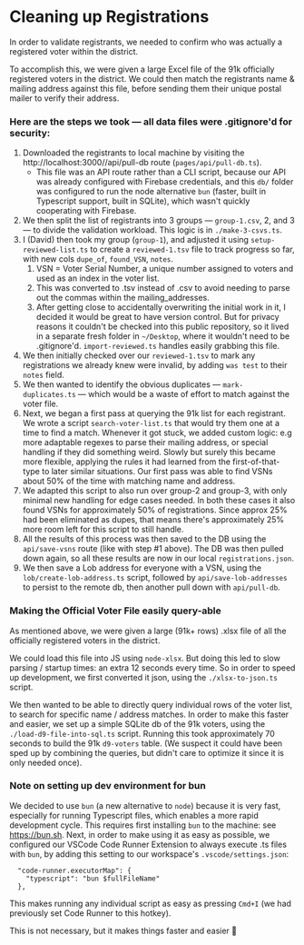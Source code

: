 # Cleaning up Registrations

In order to validate registrants, we needed to confirm who was actually a registered voter within the district.

To accomplish this, we were given a large Excel file of the 91k officially registered voters in the district.
We could then match the registrants name & mailing address against this file, before sending them their unique postal mailer to verify their address.

### Here are the steps we took — all data files were .gitignore'd for security:

1. Downloaded the registrants to local machine by visiting the http://localhost:3000//api/pull-db route (`pages/api/pull-db.ts`).
   - This file was an API route rather than a CLI script, because our API was already configured with Firebase credentials, and this `db/` folder was configured to run the node alternative `bun` (faster, built in Typescript support, built in SQLite), which wasn't quickly cooperating with Firebase.
2. We then split the list of registrants into 3 groups — `group-1.csv`, 2, and 3 — to divide the validation workload. This logic is in `./make-3-csvs.ts`.
3. I (David) then took my group (`group-1`), and adjusted it using `setup-reviewed-list.ts` to create a `reviewed-1.tsv` file to track progress so far, with new cols `dupe_of`, `found_VSN`, `notes`.
   1. VSN = Voter Serial Number, a unique number assigned to voters and used as an index in the voter list.
   2. This was converted to .tsv instead of .csv to avoid needing to parse out the commas within the mailing_addresses.
   3. After getting close to accidentally overwriting the initial work in it, I decided it would be great to have version control. But for privacy reasons it couldn't be checked into this public repository, so it lived in a separate fresh folder in `~/Desktop`, where it wouldn't need to be .gitignore'd. `import-reviewed.ts` handles easily grabbing this file.
4. We then initially checked over our `reviewed-1.tsv` to mark any registrations we already knew were invalid, by adding `was test` to their `notes` field.
5. We then wanted to identify the obvious duplicates — `mark-duplicates.ts` — which would be a waste of effort to match against the voter file.
6. Next, we began a first pass at querying the 91k list for each registrant. We wrote a script `search-voter-list.ts` that would try them one at a time to find a match. Whenever it got stuck, we added custom logic: e.g more adaptable regexes to parse their mailing address, or special handling if they did something weird. Slowly but surely this became more flexible, applying the rules it had learned from the first-of-that-type to later similar situations. Our first pass was able to find VSNs about 50% of the time with matching name and address.
7. We adapted this script to also run over group-2 and group-3, with only minimal new handling for edge cases needed. In both these cases it also found VSNs for approximately 50% of registrations. Since approx 25% had been eliminated as dupes, that means there's approximately 25% more room left for this script to still handle.
8. All the results of this process was then saved to the DB using the `api/save-vsns` route (like with step #1 above). The DB was then pulled down again, so all these results are now in our local `registrations.json`.
9. We then save a Lob address for everyone with a VSN, using the `lob/create-lob-address.ts` script, followed by `api/save-lob-addresses` to persist to the remote db, then another pull down with `api/pull-db`.

### Making the Official Voter File easily query-able

As mentioned above, we were given a large (91k+ rows) .xlsx file of all the officially registered voters in the district.

We could load this file into JS using `node-xlsx`. But doing this led to slow parsing / startup times: an extra 12 seconds every time. So in order to speed up development, we first converted it json, using the `./xlsx-to-json.ts` script.

We then wanted to be able to directly query individual rows of the voter list, to search for specific name / address matches. In order to make this faster and easier, we set up a simple SQLite db of the 91k voters, using the `./load-d9-file-into-sql.ts` script. Running this took approximately 70 seconds to build the 91k `d9-voters` table. (We suspect it could have been sped up by combining the queries, but didn't care to optimize it since it is only needed once).

### Note on setting up dev environment for bun

We decided to use `bun` (a new alternative to `node`) because it is very fast, especially for running Typescript files, which enables a more rapid development cycle. This requires first installing `bun` to the machine: see https://bun.sh. Next, in order to make using it as easy as possible, we configured our VSCode Code Runner Extension to always execute .ts files with `bun`, by adding this setting to our workspace's `.vscode/settings.json`:

```
  "code-runner.executorMap": {
    "typescript": "bun $fullFileName"
  },
```

This makes running any individual script as easy as pressing `Cmd+I` (we had previously set Code Runner to this hotkey).

This is not necessary, but it makes things faster and easier 🙂
